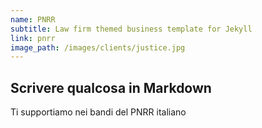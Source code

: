 ```yaml
---
name: PNRR
subtitle: Law firm themed business template for Jekyll
link: pnrr
image_path: /images/clients/justice.jpg
---
```


## Scrivere qualcosa in Markdown

Ti supportiamo nei bandi del PNRR italiano